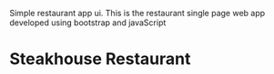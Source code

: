 Simple restaurant app ui. This is the restaurant single page web app developed using bootstrap and javaScript
# Steakhouse Restaurant

